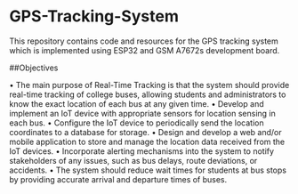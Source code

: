 # GPS-Tracking-System

This repository contains code and resources for the GPS tracking system which is implemented using ESP32 and GSM A7672s development board.

##Objectives

• The main purpose of Real-Time Tracking is that the system should provide real-time
tracking of college buses, allowing students and administrators to know the exact
location of each bus at any given time.
• Develop and implement an IoT device with appropriate sensors for location sensing
in each bus.
• Configure the IoT device to periodically send the location coordinates to a database
for storage.
• Design and develop a web and/or mobile application to store and manage the location
data received from the IoT devices.
• Incorporate alerting mechanisms into the system to notify stakeholders of any issues,
such as bus delays, route deviations, or accidents.
• The system should reduce wait times for students at bus stops by providing accurate
arrival and departure times of buses.

